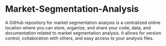 # Market-Segmentation-Analysis
A GitHub repository for market segmentation analysis is a centralized online location where you can store, organize, and share your code, data, and documentation related to market segmentation analysis. It allows for version control, collaboration with others, and easy access to your analysis files. 

